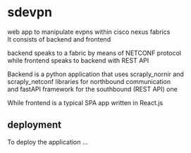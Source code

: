 # sdevpn
web app to manipulate evpns within cisco nexus fabrics  
It consists of backend and frontend  

backend speaks to a fabric by means of NETCONF protocol  
while frontend speaks to backend with REST API

Backend is a python application that uses scraply_nornir and scraply_netconf libraries for northbound communication  
and fastAPI framework for the southbound (REST API) one

While frontend is a typical SPA app written in React.js

## deployment
To deploy the application ...
